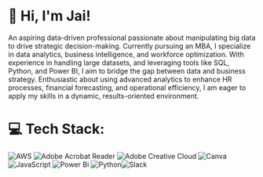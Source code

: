 # 💫 Hi, I'm Jai!
An aspiring data-driven professional passionate about manipulating big data to drive strategic decision-making. Currently pursuing an MBA, I specialize in data analytics, business intelligence, and workforce optimization. With experience in handling large datasets, and leveraging tools like SQL, Python, and Power BI, I aim to bridge the gap between data and business strategy. Enthusiastic about using advanced analytics to enhance HR processes, financial forecasting, and operational efficiency, I am eager to apply my skills in a dynamic, results-oriented environment.


# 💻 Tech Stack:
![AWS](https://img.shields.io/badge/AWS-%23FF9900.svg?style=for-the-badge&logo=amazon-aws&logoColor=white) ![Adobe Acrobat Reader](https://img.shields.io/badge/Adobe%20Acrobat%20Reader-EC1C24.svg?style=for-the-badge&logo=Adobe%20Acrobat%20Reader&logoColor=white) ![Adobe Creative Cloud](https://img.shields.io/badge/Adobe%20Creative%20Cloud-DA1F26.svg?style=for-the-badge&logo=Adobe%20Creative%20Cloud&logoColor=white) ![Canva](https://img.shields.io/badge/Canva-%2300C4CC.svg?style=for-the-badge&logo=Canva&logoColor=white) ![JavaScript](https://img.shields.io/badge/javascript-%23323330.svg?style=for-the-badge&logo=javascript&logoColor=%23F7DF1E) ![Power Bi](https://img.shields.io/badge/power_bi-F2C811?style=for-the-badge&logo=powerbi&logoColor=black) ![Python](https://img.shields.io/badge/python-3670A0?style=for-the-badge&logo=python&logoColor=ffdd54)![Slack](https://img.shields.io/badge/Slack-4A154B?style=for-the-badge&logo=slack&logoColor=white)

